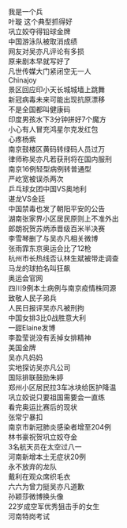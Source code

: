 我是一个兵  
叶璇 这个典型抓得好  
巩立姣夺得铅球金牌  
中国游泳队被取消成绩  
网友对吴亦凡评论有多损  
原来剧本早就写好了  
凡世传媒大门紧闭空无一人  
Chinajoy  
景区回应印小天长城城墙上跳舞  
新冠病毒未来可能出现抗原漂移  
不是全国都叫健康码  
印度男孩水下3分钟拼好7个魔方  
小心有人冒充鸿星尔克发红包  
心疼杨紫  
南京鼓楼区黄码转绿码人员过万  
律师称吴亦凡若获刑将在国内服刑  
南京16例轻型病例转普通型  
严屹宽被误杀两次  
乒乓球女团中国VS奥地利  
谌龙VS金廷  
中国禁毒也发了朝阳平安的公告  
湖南张家界小区居民原则上不准外出  
郎朗祝贺苏炳添晋级百米半决赛  
李雪琴删了与吴亦凡相关微博  
张雨霏东京奥运会比了12枪  
杭州市长热线否认林生斌被带走调查  
马龙的球拍名叫狂飙  
奥运会官网  
四川9例本土病例与南京疫情株同源  
致敬人民子弟兵  
人民日报评吴亦凡被刑拘  
中国女排3比0战胜意大利  
一甜Elaine发博  
李盈莹说没有丢掉女排精神  
美国金牌  
吴亦凡妈妈  
实地探访吴亦凡公司  
国际排联鼓励朱婷  
郑州小区居民拉3车冰块给医护降温  
巩立姣说只要祖国需要会一直练  
看完奥运比赛后的现状  
张常宁暴扣  
南京市新冠肺炎感染者增至204例  
林书豪祝贺巩立姣夺金  
3名航天员在太空过八一  
河南新增本土无症状20例  
永不放弃的龙队  
戴利在观众席织毛衣  
六六为曾力挺吴亦凡道歉  
孙颖莎微博换头像  
22岁成空军优秀狙击手的女生  
河南特岗考试  
